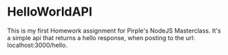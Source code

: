 # HelloWorldAPI
This is my first Homework assignment for Pirple's NodeJS Masterclass. It's a simple api that returns a hello response, when posting to the 
url: localhost:3000/hello.
